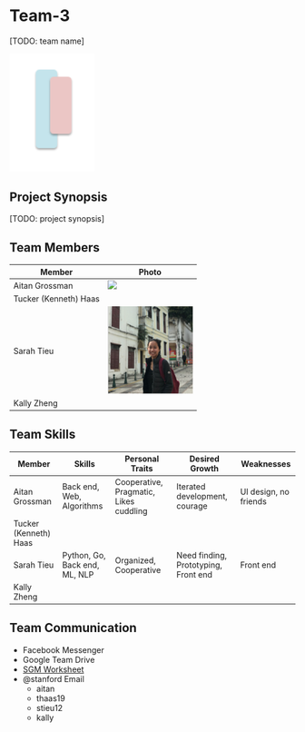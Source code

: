 # Team-3 
[TODO: team name]

<img src="./images/logo.png" width="150">

## Project Synopsis
[TODO: project synopsis]

## Team Members
| Member                | Photo                                         |
| --------------------- | --------------------------------------------- |
| Aitan Grossman        | <img src="./images/Headshot.png" width="150"> |
| Tucker (Kenneth) Haas | |
| Sarah Tieu            | <img src="./images/sarahtieu.png" width="150"> |
| Kally Zheng           | |

## Team Skills
| Member                | Skills                        | Personal Traits  | Desired Growth | Weaknesses |
| --------------------- | ----------------------------- | ---------------- | -------------- | ---------- |
| Aitan Grossman        | Back end, Web, Algorithms | Cooperative, Pragmatic, Likes cuddling | Iterated development, courage | UI design, no friends |
| Tucker (Kenneth) Haas |               |       |
| Sarah Tieu            | Python, Go, Back end, ML, NLP | Organized, Cooperative | Need finding, Prototyping, Front end | Front end |
| Kally Zheng           |               |       |

## Team Communication
* Facebook Messenger
* Google Team Drive
* [SGM Worksheet](https://docs.google.com/forms/d/e/1FAIpQLSdOqz9D23a8XHXStLg_YtWT21KX18mBW5uO2wVZ32kmDneSRw/viewform)
* @stanford Email
    * aitan
    * thaas19
    * stieu12
    * kally
